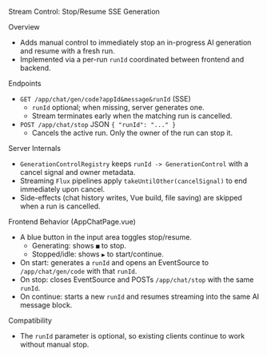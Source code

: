 Stream Control: Stop/Resume SSE Generation

Overview
- Adds manual control to immediately stop an in-progress AI generation and resume with a fresh run.
- Implemented via a per-run `runId` coordinated between frontend and backend.

Endpoints
- `GET /app/chat/gen/code?appId&message&runId` (SSE)
  - `runId` optional; when missing, server generates one.
  - Stream terminates early when the matching run is cancelled.
- `POST /app/chat/stop` JSON `{ "runId": "..." }`
  - Cancels the active run. Only the owner of the run can stop it.

Server Internals
- `GenerationControlRegistry` keeps `runId -> GenerationControl` with a cancel signal and owner metadata.
- Streaming `Flux` pipelines apply `takeUntilOther(cancelSignal)` to end immediately upon cancel.
- Side-effects (chat history writes, Vue build, file saving) are skipped when a run is cancelled.

Frontend Behavior (AppChatPage.vue)
- A blue button in the input area toggles stop/resume.
  - Generating: shows `■` to stop.
  - Stopped/idle: shows `▶` to start/continue.
- On start: generates a `runId` and opens an EventSource to `/app/chat/gen/code` with that `runId`.
- On stop: closes EventSource and POSTs `/app/chat/stop` with the same `runId`.
- On continue: starts a new `runId` and resumes streaming into the same AI message block.

Compatibility
- The `runId` parameter is optional, so existing clients continue to work without manual stop.

